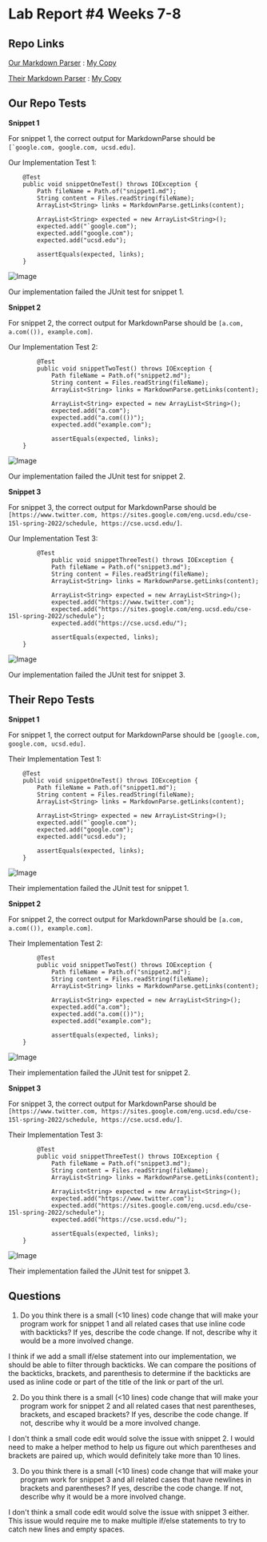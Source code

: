 # Lab Report #4 Weeks 7-8

## Repo Links

[Our Markdown Parser](https://github.com/thanhnhanlam/markdown-parser) : [My Copy](https://github.com/damiyu/ourrepo)

[Their Markdown Parser](https://github.com/NuojinliXu/markdown-parser) : [My Copy](https://github.com/damiyu/theirrepo)

## Our Repo Tests

**Snippet 1**

For snippet 1, the correct output for MarkdownParse should be ``[`google.com, google.com, ucsd.edu]``.

Our Implementation Test 1:
```
    @Test
    public void snippetOneTest() throws IOException {
        Path fileName = Path.of("snippet1.md");
        String content = Files.readString(fileName);
        ArrayList<String> links = MarkdownParse.getLinks(content);

        ArrayList<String> expected = new ArrayList<String>();
        expected.add("`google.com");
        expected.add("google.com");
        expected.add("ucsd.edu");

        assertEquals(expected, links);
    }
```
![Image](labfourimages/oursnip1.png)

Our implementation failed the JUnit test for snippet 1.

**Snippet 2**

For snippet 2, the correct output for MarkdownParse should be `[a.com, a.com(()), example.com]`.

Our Implementation Test 2:
```
        @Test
        public void snippetTwoTest() throws IOException {
            Path fileName = Path.of("snippet2.md");
            String content = Files.readString(fileName);
            ArrayList<String> links = MarkdownParse.getLinks(content);

            ArrayList<String> expected = new ArrayList<String>();
            expected.add("a.com");
            expected.add("a.com(())");
            expected.add("example.com");

            assertEquals(expected, links);
    }
```
![Image](labfourimages/oursnip2.png)

Our implementation failed the JUnit test for snippet 2.

**Snippet 3**

For snippet 3, the correct output for MarkdownParse should be `[https://www.twitter.com, https://sites.google.com/eng.ucsd.edu/cse-15l-spring-2022/schedule, https://cse.ucsd.edu/]`.

Our Implementation Test 3:
```
        @Test
            public void snippetThreeTest() throws IOException {
            Path fileName = Path.of("snippet3.md");
            String content = Files.readString(fileName);
            ArrayList<String> links = MarkdownParse.getLinks(content);

            ArrayList<String> expected = new ArrayList<String>();
            expected.add("https://www.twitter.com");
            expected.add("https://sites.google.com/eng.ucsd.edu/cse-15l-spring-2022/schedule");
            expected.add("https://cse.ucsd.edu/");

            assertEquals(expected, links);
    }
```

![Image](labfourimages/oursnip3.png)

Our implementation failed the JUnit test for snippet 3.

## Their Repo Tests

**Snippet 1**

For snippet 1, the correct output for MarkdownParse should be `[google.com, google.com, ucsd.edu]`.

Their Implementation Test 1:
```
    @Test
    public void snippetOneTest() throws IOException {
        Path fileName = Path.of("snippet1.md");
        String content = Files.readString(fileName);
        ArrayList<String> links = MarkdownParse.getLinks(content);

        ArrayList<String> expected = new ArrayList<String>();
        expected.add("`google.com");
        expected.add("google.com");
        expected.add("ucsd.edu");

        assertEquals(expected, links);
    }
```
![Image](labfourimages/theirsnip1.png)

Their implementation failed the JUnit test for snippet 1.

**Snippet 2**

For snippet 2, the correct output for MarkdownParse should be `[a.com, a.com(()), example.com]`.

Their Implementation Test 2:
```
        @Test
        public void snippetTwoTest() throws IOException {
            Path fileName = Path.of("snippet2.md");
            String content = Files.readString(fileName);
            ArrayList<String> links = MarkdownParse.getLinks(content);

            ArrayList<String> expected = new ArrayList<String>();
            expected.add("a.com");
            expected.add("a.com(())");
            expected.add("example.com");

            assertEquals(expected, links);
    }
```
![Image](labfourimages/theirsnip2.png)

Their implementation failed the JUnit test for snippet 2.

**Snippet 3**

For snippet 3, the correct output for MarkdownParse should be `[https://www.twitter.com, https://sites.google.com/eng.ucsd.edu/cse-15l-spring-2022/schedule, https://cse.ucsd.edu/]`.

Their Implementation Test 3:
```
        @Test
        public void snippetThreeTest() throws IOException {
            Path fileName = Path.of("snippet3.md");
            String content = Files.readString(fileName);
            ArrayList<String> links = MarkdownParse.getLinks(content);

            ArrayList<String> expected = new ArrayList<String>();
            expected.add("https://www.twitter.com");
            expected.add("https://sites.google.com/eng.ucsd.edu/cse-15l-spring-2022/schedule");
            expected.add("https://cse.ucsd.edu/");

            assertEquals(expected, links);
    }
```

![Image](labfourimages/theirsnip3.png)

Their implementation failed the JUnit test for snippet 3.

## Questions

1) Do you think there is a small (<10 lines) code change that will make your program work for snippet 1 and all related cases that use inline code with backticks? If yes, describe the code change. If not, describe why it would be a more involved change.

I think if we add a small if/else statement into our implementation, we should be able to filter through backticks. We can compare the positions of the backticks, brackets, and parenthesis to determine if the backticks are used as inline code or part of the title of the link or part of the url.

2) Do you think there is a small (<10 lines) code change that will make your program work for snippet 2 and all related cases that nest parentheses, brackets, and escaped brackets? If yes, describe the code change. If not, describe why it would be a more involved change.

I don't think a small code edit would solve the issue with snippet 2. I would need to make a helper method to help us figure out which parentheses and brackets are paired up, which would definitely take more than 10 lines.

3) Do you think there is a small (<10 lines) code change that will make your program work for snippet 3 and all related cases that have newlines in brackets and parentheses? If yes, describe the code change. If not, describe why it would be a more involved change.

I don't think a small code edit would solve the issue with snippet 3 either. This issue would require me to make multiple if/else statements to try to catch new lines and empty spaces.

